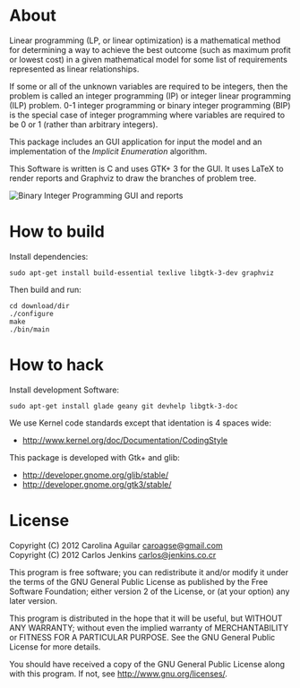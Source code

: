 About
=====

Linear programming (LP, or linear optimization) is a mathematical method for
determining a way to achieve the best outcome (such as maximum profit or
lowest cost) in a given mathematical model for some list of requirements
represented as linear relationships.

If some or all of the unknown variables are required to be integers, then the
problem is called an integer programming (IP) or integer linear programming
(ILP) problem.  0-1 integer programming or binary integer programming (BIP) is
the special case of integer programming where variables are required to be 0 or
1 (rather than arbitrary integers).

This package includes an GUI application for input the model and an
implementation of the *Implicit Enumeration* algorithm.

This Software is written is C and uses GTK+ 3 for the GUI. It uses LaTeX to
render reports and Graphviz to draw the branches of problem tree.

![Binary Integer Programming GUI and reports](https://raw.github.com/carlos-jenkins/binary-integer-programming/master/media/wall.png "Binary Integer Programming GUI and reports")


How to build
============

Install dependencies:

```shell
sudo apt-get install build-essential texlive libgtk-3-dev graphviz
```

Then build and run:

```shell
cd download/dir
./configure
make
./bin/main
```


How to hack
===========

Install development Software:

```shell
sudo apt-get install glade geany git devhelp libgtk-3-doc
```

We use Kernel code standards except that identation is 4 spaces wide:

- http://www.kernel.org/doc/Documentation/CodingStyle

This package is developed with Gtk+ and glib:

- http://developer.gnome.org/glib/stable/
- http://developer.gnome.org/gtk3/stable/


License
=======

Copyright (C) 2012 Carolina Aguilar <caroagse@gmail.com>  
Copyright (C) 2012 Carlos Jenkins <carlos@jenkins.co.cr>

This program is free software; you can redistribute it and/or modify
it under the terms of the GNU General Public License as published by
the Free Software Foundation; either version 2 of the License, or
(at your option) any later version.

This program is distributed in the hope that it will be useful,
but WITHOUT ANY WARRANTY; without even the implied warranty of
MERCHANTABILITY or FITNESS FOR A PARTICULAR PURPOSE.  See the
GNU General Public License for more details.

You should have received a copy of the GNU General Public License
along with this program.  If not, see <http://www.gnu.org/licenses/>.

